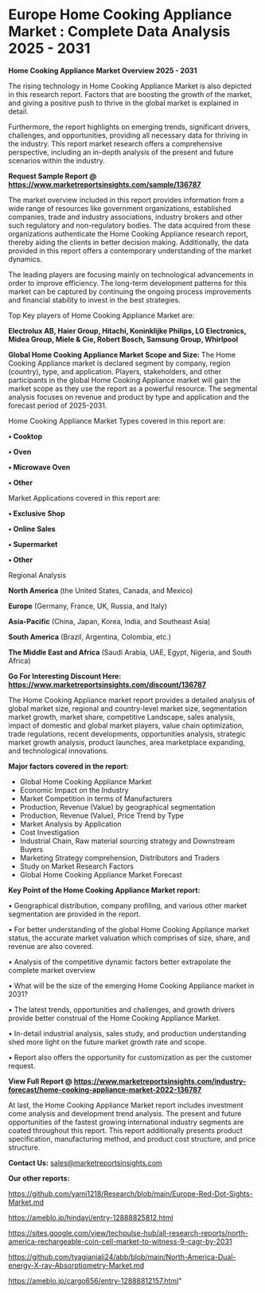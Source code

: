 # Europe Home Cooking Appliance Market : Complete Data Analysis 2025 - 2031

<Strong> Home Cooking Appliance Market Overview 2025 - 2031</strong>

The rising technology in Home Cooking Appliance Market is also depicted in this research report. Factors that are boosting the growth of the market, and giving a positive push to thrive in the global market is explained in detail.

Furthermore, the report highlights on emerging trends, significant drivers, challenges, and opportunities, providing all necessary data for thriving in the industry. This report market research offers a comprehensive perspective, including an in-depth analysis of the present and future scenarios within the industry.

<strong>Request Sample Report @ <a href=https://www.marketreportsinsights.com/sample/136787>https://www.marketreportsinsights.com/sample/136787</a></strong>

The market overview included in this report provides information from a wide range of resources like government organizations, established companies, trade and industry associations, industry brokers and other such regulatory and non-regulatory bodies. The data acquired from these organizations authenticate the Home Cooking Appliance research report, thereby aiding the clients in better decision making. Additionally, the data provided in this report offers a contemporary understanding of the market dynamics.

The leading players are focusing mainly on technological advancements in order to improve efficiency. The long-term development patterns for this market can be captured by continuing the ongoing process improvements and financial stability to invest in the best strategies.

Top Key players of Home Cooking Appliance Market are:

<strong>Electrolux AB, Haier Group, Hitachi, Koninklijke Philips, LG Electronics, Midea Group, Miele & Cie, Robert Bosch, Samsung Group, Whirlpool</strong>

<strong><b>Global Home Cooking Appliance Market Scope and Size:</b></strong>
The Home Cooking Appliance market is declared segment by company, region (country), type, and application. Players, stakeholders, and other participants in the global Home Cooking Appliance market will gain the market scope as they use the report as a powerful resource. The segmental analysis focuses on revenue and product by type and application and the forecast period of 2025-2031.

Home Cooking Appliance Market Types covered in this report are:

<strong>• Cooktop

• Oven

• Microwave Oven

• Other</strong>

Market Applications covered in this report are:

<strong>• Exclusive Shop

• Online Sales

• Supermarket

• Other</strong> 

Regional Analysis

<strong>North America</strong> (the United States, Canada, and Mexico)

<strong>Europe</strong> (Germany, France, UK, Russia, and Italy)

<strong>Asia-Pacific</strong> (China, Japan, Korea, India, and Southeast Asia)

<strong>South America</strong> (Brazil, Argentina, Colombia, etc.)

<strong>The Middle East and Africa</strong> (Saudi Arabia, UAE, Egypt, Nigeria, and South Africa)

<strong>Go For Interesting Discount Here: <a href=https://www.marketreportsinsights.com/discount/136787>https://www.marketreportsinsights.com/discount/136787</a></strong>

The Home Cooking Appliance market report provides a detailed analysis of global market size, regional and country-level market size, segmentation market growth, market share, competitive Landscape, sales analysis, impact of domestic and global market players, value chain optimization, trade regulations, recent developments, opportunities analysis, strategic market growth analysis, product launches, area marketplace expanding, and technological innovations.

<strong><b>Major factors covered in the report:</b></strong>
<ul>
  <li>Global Home Cooking Appliance Market </li>
  <li>Economic Impact on the Industry</li>
  <li>Market Competition in terms of Manufacturers</li>
  <li>Production, Revenue (Value) by geographical segmentation</li>
  <li>Production, Revenue (Value), Price Trend by Type</li>
  <li>Market Analysis by Application</li>
  <li>Cost Investigation</li>
  <li>Industrial Chain, Raw material sourcing strategy and Downstream Buyers</li>
  <li>Marketing Strategy comprehension, Distributors and Traders</li>
  <li>Study on Market Research Factors</li>
  <li>Global Home Cooking Appliance Market Forecast</li>
</ul>

<strong><b>Key Point of the Home Cooking Appliance Market report:</b></strong>

• Geographical distribution, company profiling, and various other market segmentation are provided in the report.

• For better understanding of the global Home Cooking Appliance market status, the accurate market valuation which comprises of size, share, and revenue are also covered.

• Analysis of the competitive dynamic factors better extrapolate the complete market overview

• What will be the size of the emerging Home Cooking Appliance market in 2031?

• The latest trends, opportunities and challenges, and growth drivers provide better construal of the Home Cooking Appliance Market.

• In-detail industrial analysis, sales study, and production understanding shed more light on the future market growth rate and scope.

• Report also offers the opportunity for customization as per the customer request.

<strong><b>View Full Report @ <a href=https://www.marketreportsinsights.com/industry-forecast/home-cooking-appliance-market-2022-136787>https://www.marketreportsinsights.com/industry-forecast/home-cooking-appliance-market-2022-136787</a></b></strong>


At last, the Home Cooking Appliance Market report includes investment come analysis and development trend analysis. The present and future opportunities of the fastest growing international industry segments are coated throughout this report. This report additionally presents product specification, manufacturing method, and product cost structure, and price structure.

<strong>Contact Us:</strong>
sales@marketreportsinsights.com

<strong>Our other reports:</strong>

<a href=https://github.com/yami1218/Research/blob/main/Europe-Red-Dot-Sights-Market.md>https://github.com/yami1218/Research/blob/main/Europe-Red-Dot-Sights-Market.md</a>

<a href=https://ameblo.jp/hindavi/entry-12888825812.html>https://ameblo.jp/hindavi/entry-12888825812.html</a>

<a href=https://sites.google.com/view/techpulse-hub/all-research-reports/north-america-rechargeable-coin-cell-market-to-witness-9-cagr-by-2031>https://sites.google.com/view/techpulse-hub/all-research-reports/north-america-rechargeable-coin-cell-market-to-witness-9-cagr-by-2031</a>

<a href=https://github.com/tyagianjali24/abb/blob/main/North-America-Dual-energy-X-ray-Absorptiometry-Market.md>https://github.com/tyagianjali24/abb/blob/main/North-America-Dual-energy-X-ray-Absorptiometry-Market.md</a>

<a href=https://ameblo.jp/cargo656/entry-12888812157.html>https://ameblo.jp/cargo656/entry-12888812157.html</a>"
